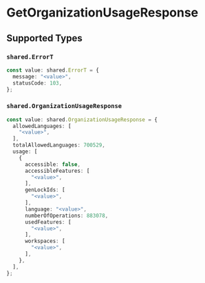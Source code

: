 # GetOrganizationUsageResponse


## Supported Types

### `shared.ErrorT`

```typescript
const value: shared.ErrorT = {
  message: "<value>",
  statusCode: 103,
};
```

### `shared.OrganizationUsageResponse`

```typescript
const value: shared.OrganizationUsageResponse = {
  allowedLanguages: [
    "<value>",
  ],
  totalAllowedLanguages: 700529,
  usage: [
    {
      accessible: false,
      accessibleFeatures: [
        "<value>",
      ],
      genLockIds: [
        "<value>",
      ],
      language: "<value>",
      numberOfOperations: 883078,
      usedFeatures: [
        "<value>",
      ],
      workspaces: [
        "<value>",
      ],
    },
  ],
};
```

